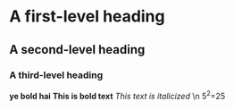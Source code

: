 # A first-level heading
## A second-level heading
### A third-level heading
**ye bold hai**
**This is bold text**
_This text is italicized_ \n
5<sup>2</sup>=25
